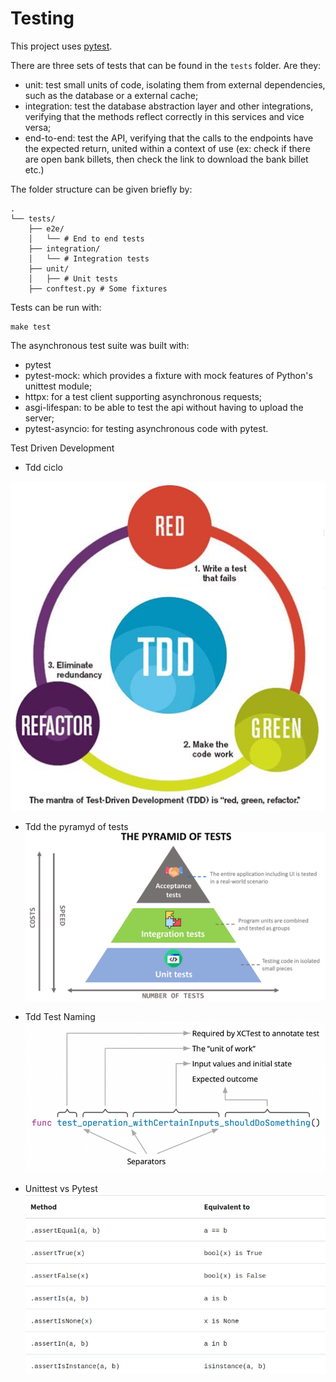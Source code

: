# Testing

This project uses [pytest](https://docs.pytest.org/).

There are three sets of tests that can be found in the `tests` folder. Are they:

- unit: test small units of code, isolating them from external dependencies, such as the database or a external cache;
- integration: test the database abstraction layer and other integrations, verifying that the methods reflect correctly in this services and vice versa;
- end-to-end: test the API, verifying that the calls to the endpoints have the expected return, united within a context of use (ex: check if there are open bank billets, then check the link to download the bank billet etc.)

The folder structure can be given briefly by:

```
.
└── tests/
    ├── e2e/
    │   └── # End to end tests
    ├── integration/
    │   └── # Integration tests
    ├── unit/
    │   ├── # Unit tests
    ├── conftest.py # Some fixtures
```

Tests can be run with:

```console
make test
```

The asynchronous test suite was built with:

- pytest
- pytest-mock: which provides a fixture with mock features of Python's unittest module;
- httpx: for a test client supporting asynchronous requests;
- asgi-lifespan: to be able to test the api without having to upload the server;
- pytest-asyncio: for testing asynchronous code with pytest.

Test Driven Development

* Tdd ciclo

![Tdd ciclo](images/tdd/tdd-ciclo.jpg "Tdd Ciclo")

* Tdd the pyramyd of tests
![Tdd the pyramyd of tests](images/tdd/tdd-the-pyramid-of-tests.png "Tdd The pyramyd of tests")

* Tdd Test Naming
![Tdd Test Naming](images/tdd/tdd-test-naming.png "Tdd Test Naming")

* Unittest vs Pytest
![Tdd Assert](images/tdd/tdd_assert.png "Tdd Assert")
